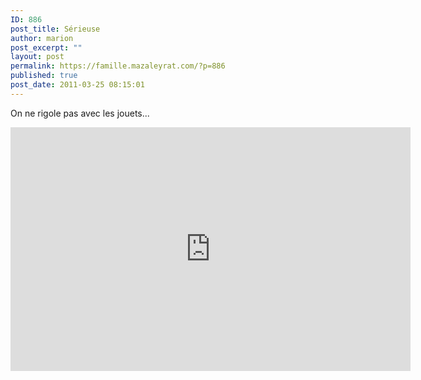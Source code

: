 ```yaml
---
ID: 886
post_title: Sérieuse
author: marion
post_excerpt: ""
layout: post
permalink: https://famille.mazaleyrat.com/?p=886
published: true
post_date: 2011-03-25 08:15:01
---
```

On ne rigole pas avec les jouets...

<iframe title="YouTube video player" width="640" height="390" src="http://www.youtube.com/embed/7bWxdITKyKg" frameborder="0" allowfullscreen></iframe>